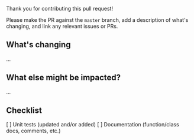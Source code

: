 Thank you for contributing this pull request!

Please make the PR against the `master` branch, add a description of what's changing, and link any relevant issues or PRs.

## What's changing

...

## What else might be impacted? 

...

## Checklist

[ ] Unit tests (updated and/or added)
[ ] Documentation (function/class docs, comments, etc.)
